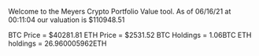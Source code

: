 Welcome to the Meyers Crypto Portfolio Value tool. 
As of 06/16/21 at 00:11:04 our valuation is $110948.51 

BTC Price = $40281.81
 ETH Price = $2531.52
BTC Holdings = 1.06BTC
 ETH holdings = 26.960005962ETH 

